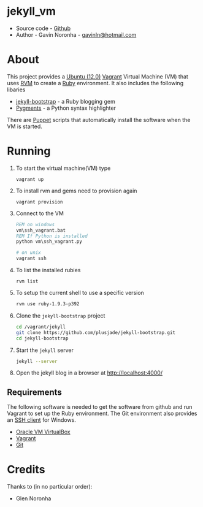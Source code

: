 jekyll_vm
=========

* Source code - [Github][1]
* Author - Gavin Noronha - <gavinln@hotmail.com>

[1]: https://github.com/gavinln/jekyll_vm.git

About
=====

This project provides a [Ubuntu (12.0)][2] [Vagrant][3] Virtual Machine (VM) that uses [RVM][4] to create a [Ruby][5] environment. It also includes the following libaries


* [jekyll-bootstrap][6] - a Ruby blogging gem
* [Pygments][7] - a Python syntax highlighter

There are [Puppet][8] scripts that automatically install the software when the VM is started.

[2]: http://releases.ubuntu.com/precise/
[3]: http://www.vagrantup.com/
[4]: https://rvm.io/ 
[5]: http://www.ruby-lang.org/en/ 
[6]: http://jekyllbootstrap.com/
[7]: http://pygments.org/
[8]: http://puppetlabs.com/

Running
=======

1. To start the virtual machine(VM) type

    ```
    vagrant up
    ```

2. To install rvm and gems need to provision again

    ```
    vagrant provision
    ```

3. Connect to the VM

    ```bat
    REM on windows
    vm\ssh_vagrant.bat
    REM If Python is installed
    python vm\ssh_vagrant.py
    ```

    ```bash
    # on unix
    vagrant ssh
    ```

4. To list the installed rubies

    ```basn
    rvm list
    ```

5. To setup the current shell to use a specific version

    ```bash
    rvm use ruby-1.9.3-p392
    ```

6. Clone the `jekyll-bootstrap` project

    ```bash
    cd /vagrant/jekyll
    git clone https://github.com/plusjade/jekyll-bootstrap.git
    cd jekyll-bootstrap
    ```

7. Start the `jekyll` server

    ```bash
    jekyll --server
    ```

8. Open the jekyll blog in a browser at <http://localhost:4000/>


Requirements
------------

The following software is needed to get the software from github and run Vagrant to set up the Ruby environment. The Git environment also provides an [SSH  client][9] for Windows.

* [Oracle VM VirtualBox][10]
* [Vagrant][11]
* [Git][12]

[9]: http://en.wikipedia.org/wiki/Secure_Shell
[10]: https://www.virtualbox.org/
[11]: http://vagrantup.com/
[12]: http://git-scm.com/

Credits
=======

Thanks to (in no particular order):

- Glen Noronha

